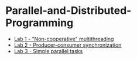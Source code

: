 # Parallel-and-Distributed-Programming

- [Lab 1 - "Non-cooperative" multithreading](https://github.com/DiaconuAna/Parallel-and-Distributed-Programming/tree/main/Lab1)
- [Lab 2 - Producer-consumer synchronization](https://github.com/DiaconuAna/Parallel-and-Distributed-Programming/tree/main/Lab2/src)
- [Lab 3 - Simple parallel tasks](https://github.com/DiaconuAna/Parallel-and-Distributed-Programming/tree/main/Lab3/src)
